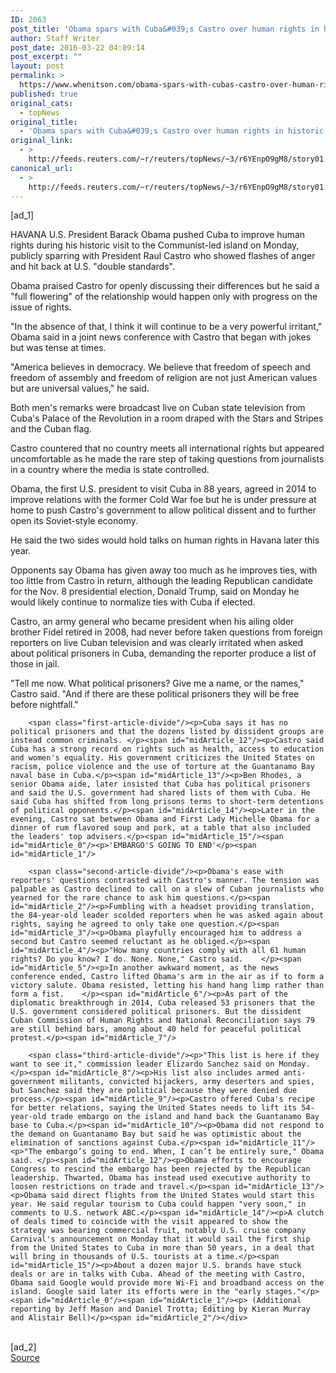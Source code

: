 ```yaml
---
ID: 2063
post_title: 'Obama spars with Cuba&#039;s Castro over human rights in historic visit'
author: Staff Writer
post_date: 2016-03-22 04:09:14
post_excerpt: ""
layout: post
permalink: >
  https://www.whenitson.com/obama-spars-with-cubas-castro-over-human-rights-in-historic-visit/
published: true
original_cats:
  - topNews
original_title:
  - 'Obama spars with Cuba&#039;s Castro over human rights in historic visit'
original_link:
  - >
    http://feeds.reuters.com/~r/reuters/topNews/~3/r6YEnpO9gM8/story01.htm
canonical_url:
  - >
    http://feeds.reuters.com/~r/reuters/topNews/~3/r6YEnpO9gM8/story01.htm
---
```

 [ad_1]
<br><div id="articleText">
<span id="midArticle_start"/>

<span id="midArticle_0"/><span class="focusParagraph" readability="5"><p><span class="articleLocation">HAVANA</span> U.S. President Barack Obama pushed Cuba to improve human rights during his historic visit to the Communist-led island on Monday, publicly sparring with President Raul Castro who showed flashes of anger and hit back at U.S. "double standards". </p></span><span id="midArticle_1"/><p>Obama praised Castro for openly discussing their differences but he said a "full flowering" of the relationship would happen only with progress on the issue of rights.</p><span id="midArticle_2"/><p>"In the absence of that, I think it will continue to be a very powerful irritant," Obama said in a joint news conference with Castro that began with jokes but was tense at times.     </p><span id="midArticle_3"/><p>"America believes in democracy. We believe that freedom of speech and freedom of assembly and freedom of religion are not just American values but are universal values," he said.</p><span id="midArticle_4"/><p>Both men's remarks were broadcast live on Cuban state television from Cuba's Palace of the Revolution in a room draped with the Stars and Stripes and the Cuban flag.  </p><span id="midArticle_5"/><p>Castro countered that no country meets all international rights but appeared uncomfortable as he made the rare step of taking questions from journalists in a country where the media is state controlled.</p><span id="midArticle_6"/><p>Obama, the first U.S. president to visit Cuba in 88 years, agreed in 2014 to improve relations with the former Cold War foe but he is under pressure at home to push Castro's government to allow political dissent and to further open its Soviet-style economy.</p><span id="midArticle_7"/><p>He said the two sides would hold talks on human rights in Havana later this year. </p><span id="midArticle_8"/><p>Opponents say Obama has given away too much as he improves ties, with too little from Castro in return, although the leading Republican candidate for the Nov. 8 presidential election, Donald Trump, said on Monday he would likely continue to normalize ties with Cuba if elected. </p><span id="midArticle_9"/><p>Castro, an army general who became president when his ailing older brother Fidel retired in 2008, had never before taken questions from foreign reporters on live Cuban television and was clearly irritated when asked about political prisoners in Cuba, demanding the reporter produce a list of those in jail.</p><span id="midArticle_10"/><p>"Tell me now. What political prisoners? Give me a name, or the names," Castro said. "And if there are these political prisoners they will be free before nightfall."   </p><span id="midArticle_11"/>
        
        <span class="first-article-divide"/><p>Cuba says it has no political prisoners and that the dozens listed by dissident groups are instead common criminals. </p><span id="midArticle_12"/><p>Castro said Cuba has a strong record on rights such as health, access to education and women's equality. His government criticizes the United States on racism, police violence and the use of torture at the Guantanamo Bay naval base in Cuba.</p><span id="midArticle_13"/><p>Ben Rhodes, a senior Obama aide, later insisted that Cuba has political prisoners and said the U.S. government had shared lists of them with Cuba. He said Cuba has shifted from long prisons terms to short-term detentions of political opponents.</p><span id="midArticle_14"/><p>Later in the evening, Castro sat between Obama and First Lady Michelle Obama for a dinner of rum flavored soup and pork, at a table that also included the leaders' top advisers.</p><span id="midArticle_15"/><span id="midArticle_0"/><p>'EMBARGO'S GOING TO END'</p><span id="midArticle_1"/>
        
        <span class="second-article-divide"/><p>Obama's ease with reporters' questions contrasted with Castro's manner. The tension was palpable as Castro declined to call on a slew of Cuban journalists who yearned for the rare chance to ask him questions.</p><span id="midArticle_2"/><p>Fumbling with a headset providing translation, the 84-year-old leader scolded reporters when he was asked again about rights, saying he agreed to only take one question.</p><span id="midArticle_3"/><p>Obama playfully encouraged him to address a second but Castro seemed reluctant as he obliged.</p><span id="midArticle_4"/><p>"How many countries comply with all 61 human rights? Do you know? I do. None. None," Castro said.    </p><span id="midArticle_5"/><p>In another awkward moment, as the news conference ended, Castro lifted Obama's arm in the air as if to form a victory salute. Obama resisted, letting his hand hang limp rather than form a fist.    </p><span id="midArticle_6"/><p>As part of the diplomatic breakthrough in 2014, Cuba released 53 prisoners that the U.S. government considered political prisoners. But the dissident Cuban Commission of Human Rights and National Reconciliation says 79 are still behind bars, among about 40 held for peaceful political protest.</p><span id="midArticle_7"/>
        
        <span class="third-article-divide"/><p>"This list is here if they want to see it," commission leader Elizardo Sanchez said on Monday.</p><span id="midArticle_8"/><p>His list also includes armed anti-government militants, convicted hijackers, army deserters and spies, but Sanchez said they are political because they were denied due process.</p><span id="midArticle_9"/><p>Castro offered Cuba's recipe for better relations, saying the United States needs to lift its 54-year-old trade embargo on the island and hand back the Guantanamo Bay base to Cuba.</p><span id="midArticle_10"/><p>Obama did not respond to the demand on Guantanamo Bay but said he was optimistic about the elimination of sanctions against Cuba.</p><span id="midArticle_11"/><p>"The embargo’s going to end. When, I can’t be entirely sure," Obama said. </p><span id="midArticle_12"/><p>Obama efforts to encourage Congress to rescind the embargo has been rejected by the Republican leadership. Thwarted, Obama has instead used executive authority to loosen restrictions on trade and travel.</p><span id="midArticle_13"/><p>Obama said direct flights from the United States would start this year. He said regular tourism to Cuba could happen "very soon," in comments to U.S. network ABC.</p><span id="midArticle_14"/><p>A clutch of deals timed to coincide with the visit appeared to show the strategy was bearing commercial fruit, notably U.S. cruise company Carnival's announcement on Monday that it would sail the first ship from the United States to Cuba in more than 50 years, in a deal that will bring in thousands of U.S. tourists at a time.</p><span id="midArticle_15"/><p>About a dozen major U.S. brands have stuck deals or are in talks with Cuba. Ahead of the meeting with Castro, Obama said Google would provide more Wi-Fi and broadband access on the island. Google said later its efforts were in the "early stages."</p><span id="midArticle_0"/><span id="midArticle_1"/><p> (Additional reporting by Jeff Mason and Daniel Trotta; Editing by Kieran Murray and Alistair Bell)</p><span id="midArticle_2"/></div>
<br>[ad_2]
<br><a href="http://feeds.reuters.com/~r/reuters/topNews/~3/r6YEnpO9gM8/story01.htm">Source </a>
